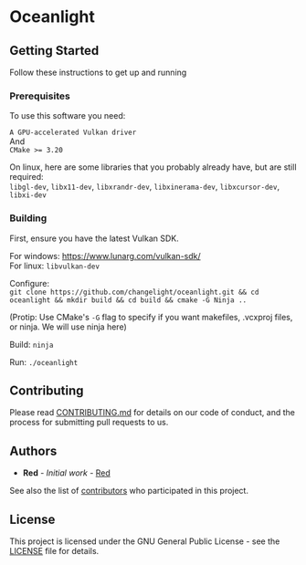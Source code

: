 # Oceanlight


## Getting Started

Follow these instructions to get up and running

### Prerequisites

To use this software you need:

```A GPU-accelerated Vulkan driver``` \
And \
```CMake >= 3.20```

On linux, here are some libraries that you probably already have, but are still required:\
```libgl-dev```, ```libx11-dev```, ```libxrandr-dev```, ```libxinerama-dev```, ```libxcursor-dev```, ```libxi-dev```

### Building
First, ensure you have the latest Vulkan SDK.

For windows: https://www.lunarg.com/vulkan-sdk/ \
For linux: ```libvulkan-dev```

Configure: \
```git clone https://github.com/changelight/oceanlight.git && cd oceanlight && mkdir build && cd build && cmake -G Ninja ..```

(Protip: Use CMake's ```-G``` flag to specify if you want makefiles, .vcxproj files, or ninja. We will use ninja here)

Build:
```ninja```

Run: ```./oceanlight```


## Contributing

Please read [CONTRIBUTING.md](CONTRIBUTING.md) for details on our code of conduct, and the process for submitting pull requests to us.


## Authors

* **Red** - *Initial work* - [Red](https://github.com/redrifle)

See also the list of [contributors](https://github.com/changelight/oceanlight/contributors) who participated in this project.

## License

This project is licensed under the GNU General Public License - see the [LICENSE](LICENSE) file for details.
